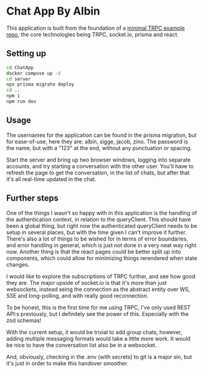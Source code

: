 # Chat App By Albin

This application is built from the foundation of a [minimal TRPC example repo](https://github.com/trpc/examples-minimal-react/tree/main), the core technologies being TRPC, socket.io, prisma and react.

## Setting up

```bash
cd ChatApp
docker compose up -d
cd server
npx prisma migrate deploy
cd ..
npm i
npm run dev
```

## Usage

The usernames for the application can be found in the prisma migration, but for ease-of-use, here they are: albin, sigge, jacob, zino. The password is the name, but with a "123" at the end, without any punctuation or spacing.

Start the server and bring up two browser windows, logging into separate accounts, and try starting a conversation with the other user. You'll have to refresh the page to get the conversation, in the list of chats, but after that it's all real-time updated in the chat.

## Further steps

One of the things I wasn't so happy with in this application is the handling of the authentication context, in relation to the queryClient. This should have been a global thing, but right now the authenticated queryClient needs to be setup in several places, but with the time given I can't improve it further. There's also a lot of things to be wished for in terms of error boundaries, and error handling in general, which is just not done in a very neat way right now. Another thing is that the react pages could be better split up into components, which could allow for minimizing things rerendered when state changes.

I would like to explore the subscriptions of TRPC further, and see how good they are. The major upside of socket.io is that it's more than just websockets, instead seing the connection as the abstract entity over WS, SSE and long-polling, and with really good reconnection.

To be honest, this is the first time for me using TRPC, I've only used REST API:s previously, but I definitely see the power of this. Especially with the zod schemas!

With the current setup, it would be trivial to add group chats, however, adding multiple messaging formats would take a little more work. It would be nice to have the conversation list also be in a websocket.

And, obviously, checking in the .env (with secrets) to git is a major sin, but it's just in order to make this handover smoother.